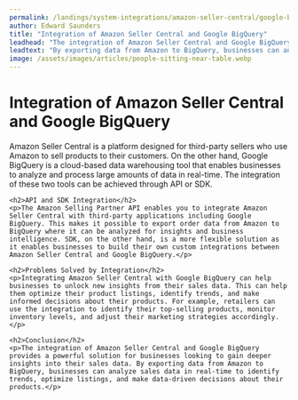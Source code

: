 ```yaml
---
permalink: /landings/system-integrations/amazon-seller-central/google-bigquery
author: Edward Saunders
title: "Integration of Amazon Seller Central and Google BigQuery"
leadhead: "The integration of Amazon Seller Central and Google BigQuery provides a powerful solution for businesses looking to gain deeper insights into their sales data"
leadtext: "By exporting data from Amazon to BigQuery, businesses can analyze sales data in real-time to identify trends, optimize listings, and make data-driven decisions about their products."
image: /assets/images/articles/people-sitting-near-table.webp
---
```

<div class="arttext">	<h1>Integration of Amazon Seller Central and Google BigQuery</h1>
	<p>Amazon Seller Central is a platform designed for third-party sellers who use Amazon to sell products to their customers. On the other hand, Google BigQuery is a cloud-based data warehousing tool that enables businesses to analyze and process large amounts of data in real-time. The integration of these two tools can be achieved through API or SDK.</p>

	<h2>API and SDK Integration</h2>
	<p>The Amazon Selling Partner API enables you to integrate Amazon Seller Central with third-party applications including Google BigQuery. This makes it possible to export order data from Amazon to BigQuery where it can be analyzed for insights and business intelligence. SDK, on the other hand, is a more flexible solution as it enables businesses to build their own custom integrations between Amazon Seller Central and Google BigQuery.</p>

	<h2>Problems Solved by Integration</h2>
	<p>Integrating Amazon Seller Central with Google BigQuery can help businesses to unlock new insights from their sales data. This can help them optimize their product listings, identify trends, and make informed decisions about their products. For example, retailers can use the integration to identify their top-selling products, monitor inventory levels, and adjust their marketing strategies accordingly.</p>
	
	<h2>Conclusion</h2>
	<p>The integration of Amazon Seller Central and Google BigQuery provides a powerful solution for businesses looking to gain deeper insights into their sales data. By exporting data from Amazon to BigQuery, businesses can analyze sales data in real-time to identify trends, optimize listings, and make data-driven decisions about their products.</p>
</div>